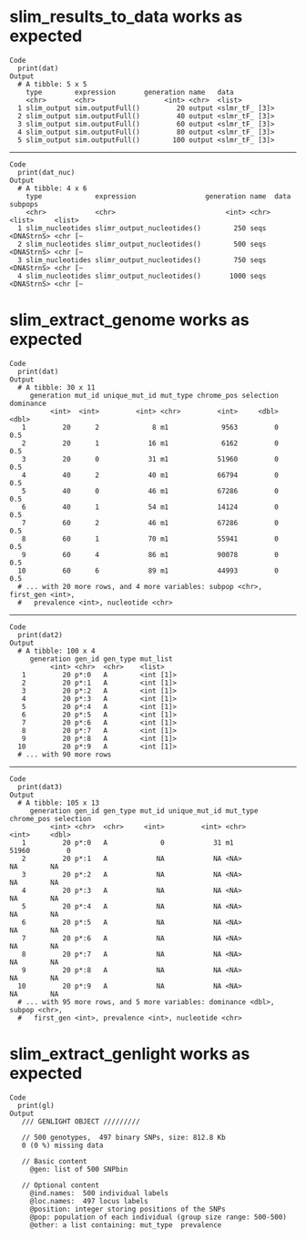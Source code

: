 # slim_results_to_data works as expected

    Code
      print(dat)
    Output
      # A tibble: 5 x 5
        type        expression       generation name   data          
        <chr>       <chr>                 <int> <chr>  <list>        
      1 slim_output sim.outputFull()         20 output <slmr_tF_ [3]>
      2 slim_output sim.outputFull()         40 output <slmr_tF_ [3]>
      3 slim_output sim.outputFull()         60 output <slmr_tF_ [3]>
      4 slim_output sim.outputFull()         80 output <slmr_tF_ [3]>
      5 slim_output sim.outputFull()        100 output <slmr_tF_ [3]>

---

    Code
      print(dat_nuc)
    Output
      # A tibble: 4 x 6
        type             expression                 generation name  data       subpops
        <chr>            <chr>                           <int> <chr> <list>     <list> 
      1 slim_nucleotides slimr_output_nucleotides()        250 seqs  <DNAStrnS> <chr [~
      2 slim_nucleotides slimr_output_nucleotides()        500 seqs  <DNAStrnS> <chr [~
      3 slim_nucleotides slimr_output_nucleotides()        750 seqs  <DNAStrnS> <chr [~
      4 slim_nucleotides slimr_output_nucleotides()       1000 seqs  <DNAStrnS> <chr [~

# slim_extract_genome works as expected

    Code
      print(dat)
    Output
      # A tibble: 30 x 11
         generation mut_id unique_mut_id mut_type chrome_pos selection dominance
              <int>  <int>         <int> <chr>         <int>     <dbl>     <dbl>
       1         20      2             8 m1             9563         0       0.5
       2         20      1            16 m1             6162         0       0.5
       3         20      0            31 m1            51960         0       0.5
       4         40      2            40 m1            66794         0       0.5
       5         40      0            46 m1            67286         0       0.5
       6         40      1            54 m1            14124         0       0.5
       7         60      2            46 m1            67286         0       0.5
       8         60      1            70 m1            55941         0       0.5
       9         60      4            86 m1            90078         0       0.5
      10         60      6            89 m1            44993         0       0.5
      # ... with 20 more rows, and 4 more variables: subpop <chr>, first_gen <int>,
      #   prevalence <int>, nucleotide <chr>

---

    Code
      print(dat2)
    Output
      # A tibble: 100 x 4
         generation gen_id gen_type mut_list 
              <int> <chr>  <chr>    <list>   
       1         20 p*:0   A        <int [1]>
       2         20 p*:1   A        <int [1]>
       3         20 p*:2   A        <int [1]>
       4         20 p*:3   A        <int [1]>
       5         20 p*:4   A        <int [1]>
       6         20 p*:5   A        <int [1]>
       7         20 p*:6   A        <int [1]>
       8         20 p*:7   A        <int [1]>
       9         20 p*:8   A        <int [1]>
      10         20 p*:9   A        <int [1]>
      # ... with 90 more rows

---

    Code
      print(dat3)
    Output
      # A tibble: 105 x 13
         generation gen_id gen_type mut_id unique_mut_id mut_type chrome_pos selection
              <int> <chr>  <chr>     <int>         <int> <chr>         <int>     <dbl>
       1         20 p*:0   A             0            31 m1            51960         0
       2         20 p*:1   A            NA            NA <NA>             NA        NA
       3         20 p*:2   A            NA            NA <NA>             NA        NA
       4         20 p*:3   A            NA            NA <NA>             NA        NA
       5         20 p*:4   A            NA            NA <NA>             NA        NA
       6         20 p*:5   A            NA            NA <NA>             NA        NA
       7         20 p*:6   A            NA            NA <NA>             NA        NA
       8         20 p*:7   A            NA            NA <NA>             NA        NA
       9         20 p*:8   A            NA            NA <NA>             NA        NA
      10         20 p*:9   A            NA            NA <NA>             NA        NA
      # ... with 95 more rows, and 5 more variables: dominance <dbl>, subpop <chr>,
      #   first_gen <int>, prevalence <int>, nucleotide <chr>

# slim_extract_genlight works as expected

    Code
      print(gl)
    Output
       /// GENLIGHT OBJECT /////////
      
       // 500 genotypes,  497 binary SNPs, size: 812.8 Kb
       0 (0 %) missing data
      
       // Basic content
         @gen: list of 500 SNPbin
      
       // Optional content
         @ind.names:  500 individual labels
         @loc.names:  497 locus labels
         @position: integer storing positions of the SNPs
         @pop: population of each individual (group size range: 500-500)
         @other: a list containing: mut_type  prevalence 
      

